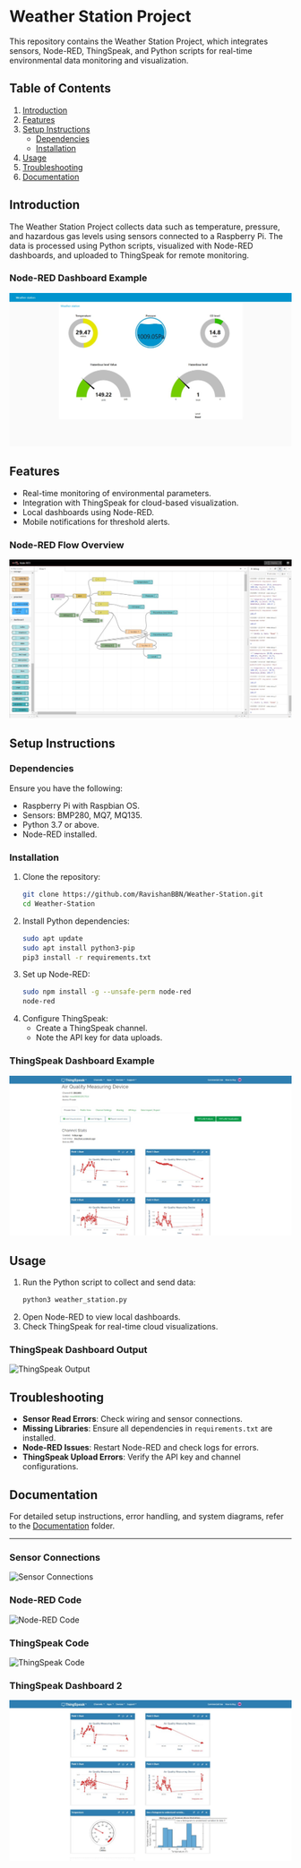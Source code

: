 # Weather Station Project

This repository contains the Weather Station Project, which integrates sensors, Node-RED, ThingSpeak, and Python scripts for real-time environmental data monitoring and visualization.

## Table of Contents

1. [Introduction](#introduction)
2. [Features](#features)
3. [Setup Instructions](#setup-instructions)
   - [Dependencies](#dependencies)
   - [Installation](#installation)
4. [Usage](#usage)
5. [Troubleshooting](#troubleshooting)
6. [Documentation](#documentation)

## Introduction

The Weather Station Project collects data such as temperature, pressure, and hazardous gas levels using sensors connected to a Raspberry Pi. The data is processed using Python scripts, visualized with Node-RED dashboards, and uploaded to ThingSpeak for remote monitoring.

### Node-RED Dashboard Example
![Node-RED Dashboard](./Images/NoderedDash.jpg)

## Features

- Real-time monitoring of environmental parameters.
- Integration with ThingSpeak for cloud-based visualization.
- Local dashboards using Node-RED.
- Mobile notifications for threshold alerts.

### Node-RED Flow Overview
![Node-RED Flow](./Images/NodeRedflow.jpg)

## Setup Instructions

### Dependencies

Ensure you have the following:

- Raspberry Pi with Raspbian OS.
- Sensors: BMP280, MQ7, MQ135.
- Python 3.7 or above.
- Node-RED installed.

### Installation

1. Clone the repository:
   ```bash
   git clone https://github.com/RavishanBBN/Weather-Station.git
   cd Weather-Station
   ```
2. Install Python dependencies:
   ```bash
   sudo apt update
   sudo apt install python3-pip
   pip3 install -r requirements.txt
   ```
3. Set up Node-RED:
   ```bash
   sudo npm install -g --unsafe-perm node-red
   node-red
   ```
4. Configure ThingSpeak:
   - Create a ThingSpeak channel.
   - Note the API key for data uploads.

### ThingSpeak Dashboard Example
![ThingSpeak Dashboard 1](./Images/ThingspeakDash1.jpg)

## Usage

1. Run the Python script to collect and send data:
   ```bash
   python3 weather_station.py
   ```
2. Open Node-RED to view local dashboards.
3. Check ThingSpeak for real-time cloud visualizations.

### ThingSpeak Dashboard Output
![ThingSpeak Output](./Images/thingspeakout.jpg)

## Troubleshooting

- **Sensor Read Errors**: Check wiring and sensor connections.
- **Missing Libraries**: Ensure all dependencies in `requirements.txt` are installed.
- **Node-RED Issues**: Restart Node-RED and check logs for errors.
- **ThingSpeak Upload Errors**: Verify the API key and channel configurations.

## Documentation

For detailed setup instructions, error handling, and system diagrams, refer to the [Documentation](./Documentation) folder.

---

### Sensor Connections
![Sensor Connections](./Images/error.jpg)

### Node-RED Code
![Node-RED Code](./Images/noderedcode.jpg)

### ThingSpeak Code
![ThingSpeak Code](./Images/thingspeakcode.jpg)

### ThingSpeak Dashboard 2
![ThingSpeak Dashboard 2](./Images/ThingspeakDash2.jpg)
